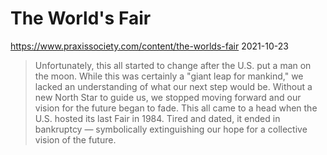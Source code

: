 <div class="next-subtitled"></div>

# The World's Fair

<https://www.praxissociety.com/content/the-worlds-fair>
2021-10-23

> Unfortunately, this all started to change after the U.S. put a man on the moon. While this was certainly a "giant leap for mankind," we lacked an understanding of what our next step would be. Without a new North Star to guide us, we stopped moving forward and our vision for the future began to fade. This all came to a head when the U.S. hosted its last Fair in 1984. Tired and dated, it ended in bankruptcy — symbolically extinguishing our hope for a collective vision of the future.
